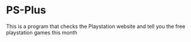 # PS-Plus
This is a program that checks the Playstation website and tell you the free playstation games this month
